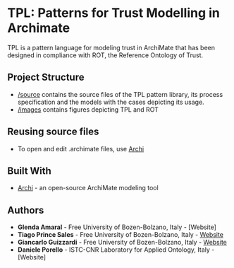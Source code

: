 # TPL: Patterns for Trust Modelling in Archimate

TPL is a pattern language for modeling trust in ArchiMate that has been designed in compliance with ROT, the Reference Ontology of Trust.

## Project Structure

* [/source](/source) contains the source files of the TPL pattern library, its process specification and the models with the cases depicting its usage.
* [/images](/images) contains figures depicting TPL and ROT

## Reusing source files

* To open and edit .archimate files, use [Archi](https://www.archimatetool.com/)

## Built With

* [Archi](https://www.archimatetool.com/) - an open-source ArchiMate modeling tool


## Authors

* **Glenda Amaral** - Free University of Bozen-Bolzano, Italy - [Website]
* **Tiago Prince Sales** - Free University of Bozen-Bolzano, Italy - [Website](https://www.researchgate.net/profile/Tiago_Prince_Sales)
* **Giancarlo Guizzardi** - Free University of Bozen-Bolzano, Italy - [Website](http://www.inf.ufes.br/~gguizzardi)
* **Daniele Porello** - ISTC-CNR Laboratory for Applied Ontology, Italy - [Website]

